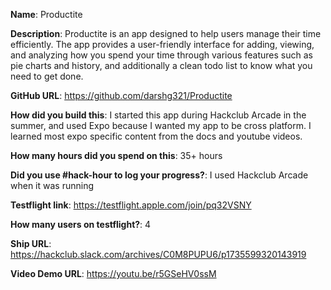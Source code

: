 **Name**: Productite

**Description**: Productite is an app designed to help users manage their time efficiently. 
The app provides a user-friendly interface for adding, viewing, and analyzing how you spend your time through various features such as pie charts and history,
and additionally a clean todo list to know what you need to get done.

**GitHub URL**: https://github.com/darshg321/Productite

**How did you build this**: I started this app during Hackclub Arcade in the summer, and used Expo because I wanted my app to be cross platform. I learned most expo specific content from the docs and youtube videos.

**How many hours did you spend on this**: 35+ hours

**Did you use #hack-hour to log your progress?**: I used Hackclub Arcade when it was running

**Testflight link**: https://testflight.apple.com/join/pq32VSNY

**How many users on testflight?**: 4

**Ship URL**: https://hackclub.slack.com/archives/C0M8PUPU6/p1735599320143919

**Video Demo URL**: https://youtu.be/r5GSeHV0ssM
